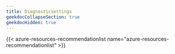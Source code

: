 ```yaml
---
title: Diagnosticsettings
geekdocCollapseSection: true
geekdocHidden: true
---
```


{{< azure-resources-recommendationlist name="azure-resources-recommendationlist" >}}
